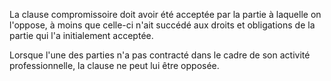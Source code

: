 La clause compromissoire doit avoir été acceptée par la partie à laquelle on l'oppose, à moins que celle-ci n'ait succédé aux droits et obligations de la partie qui l'a initialement acceptée.


Lorsque l'une des parties n'a pas contracté dans le cadre de son activité professionnelle, la clause ne peut lui être opposée.


  

  
